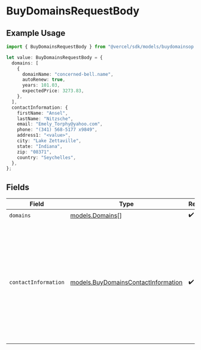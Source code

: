 # BuyDomainsRequestBody

## Example Usage

```typescript
import { BuyDomainsRequestBody } from "@vercel/sdk/models/buydomainsop.js";

let value: BuyDomainsRequestBody = {
  domains: [
    {
      domainName: "concerned-bell.name",
      autoRenew: true,
      years: 101.03,
      expectedPrice: 3273.83,
    },
  ],
  contactInformation: {
    firstName: "Ansel",
    lastName: "Nitzsche",
    email: "Emely_Torphy@yahoo.com",
    phone: "(341) 568-5177 x9849",
    address1: "<value>",
    city: "Lake Zettaville",
    state: "Indiana",
    zip: "08371",
    country: "Seychelles",
  },
};
```

## Fields

| Field                                                                                                                                                                                                                                                                 | Type                                                                                                                                                                                                                                                                  | Required                                                                                                                                                                                                                                                              | Description                                                                                                                                                                                                                                                           |
| --------------------------------------------------------------------------------------------------------------------------------------------------------------------------------------------------------------------------------------------------------------------- | --------------------------------------------------------------------------------------------------------------------------------------------------------------------------------------------------------------------------------------------------------------------- | --------------------------------------------------------------------------------------------------------------------------------------------------------------------------------------------------------------------------------------------------------------------- | --------------------------------------------------------------------------------------------------------------------------------------------------------------------------------------------------------------------------------------------------------------------- |
| `domains`                                                                                                                                                                                                                                                             | [models.Domains](../models/domains.md)[]                                                                                                                                                                                                                              | :heavy_check_mark:                                                                                                                                                                                                                                                    | N/A                                                                                                                                                                                                                                                                   |
| `contactInformation`                                                                                                                                                                                                                                                  | [models.BuyDomainsContactInformation](../models/buydomainscontactinformation.md)                                                                                                                                                                                      | :heavy_check_mark:                                                                                                                                                                                                                                                    | The contact information for the domain. Some TLDs require additional contact information. Use the [Get contact info schema](https://vercel.com/docs/rest-api/reference/endpoints/domains-registrar/get-contact-info-schema) endpoint to retrieve the required fields. |